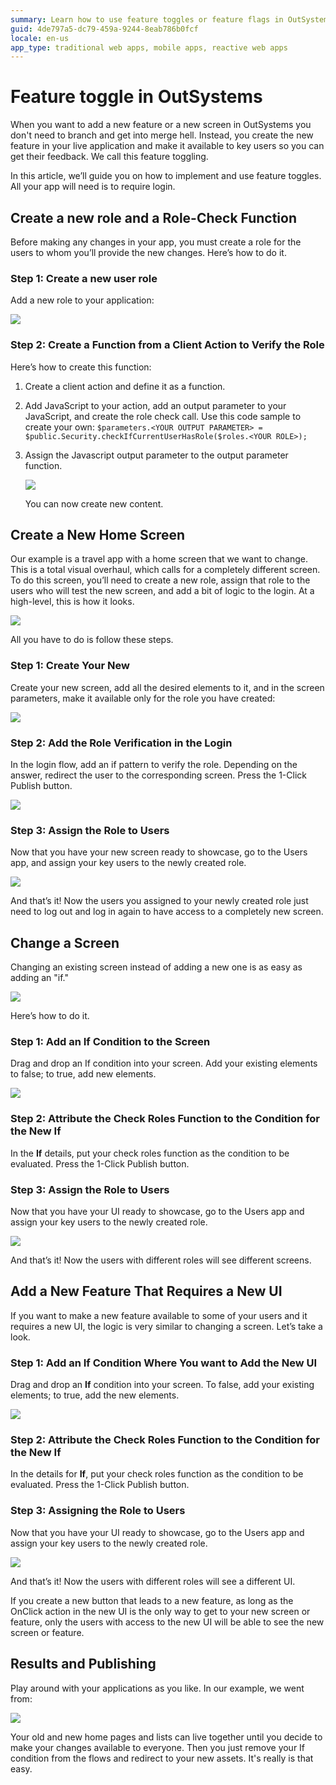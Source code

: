 ```yaml
---
summary: Learn how to use feature toggles or feature flags in OutSystems.
guid: 4de797a5-dc79-459a-9244-8eab786b0fcf
locale: en-us
app_type: traditional web apps, mobile apps, reactive web apps
---
```


# Feature toggle in OutSystems

When you want to add a new feature or a new screen in OutSystems you don't need to branch and get into merge hell. Instead, you create the new feature in your live application and make it available to key users so you can get their feedback. We call this feature toggling.

In this article, we’ll guide you on how to implement and use feature toggles. All your app will need is to require login.

## Create a new role and a Role-Check Function

Before making any changes in your app, you must create a role for the users to whom you’ll provide the new changes. Here’s how to do it.

### Step 1:  Create a new user role

Add a new role to your application:

![](images/fun-with-feature-flags-live-mobile-apps_01.png)

### Step 2: Create a Function from a Client Action to Verify the Role

Here’s how to create this function:

1. Create a client action and define it as a function.
1. Add JavaScript to your action, add an output parameter to your JavaScript, and create the role check call. Use this code sample to create your own:
    ```$parameters.<YOUR OUTPUT PARAMETER> = $public.Security.checkIfCurrentUserHasRole($roles.<YOUR ROLE>);```
1. Assign the Javascript output parameter to the output parameter function.

    ![](images/fun-with-feature-flags-live-mobile-apps_02_new.png)

    You can now create new content.

## Create a New Home Screen

Our example is a travel app with a home screen that we want to change. This is a total visual overhaul, which calls for a completely different screen. To do this screen, you’ll need to create a new role, assign that role to the users who will test the new screen, and add a bit of logic to the login. At a high-level, this is how it looks.

![](images/fun-with-feature-flags-live-mobile-apps_03.png)

All you have to do is follow these steps.

### Step 1:  Create Your New 

Create your new screen, add all the desired elements to it, and in the screen parameters, make it available only for the role you have created:

![](images/fun-with-feature-flags-live-mobile-apps_04.png)


### Step 2: Add the Role Verification in the Login

In the login flow, add an if pattern to verify the role. Depending on the answer, redirect the user to the corresponding screen. Press the 1-Click Publish button.

![](images/fun-with-feature-flags-live-mobile-apps_05_new.png)


### Step 3: Assign the Role to Users

Now that you have your new screen ready to showcase, go to the Users app, and assign your key users to the newly created role.

![](images/fun-with-feature-flags-live-mobile-apps_06.png)

And that’s it! Now the users you assigned to your newly created role just need to log out and log in again to have access to a completely new screen.


## Change a Screen


Changing an existing screen instead of adding a new one is as easy as adding an "if."

![](images/fun-with-feature-flags-live-mobile-apps_07.png)

Here’s how to do it.

### Step 1: Add an If Condition to the Screen

Drag and drop an If condition into your screen. Add your existing elements to false; to true, add new elements.

![](images/fun-with-feature-flags-live-mobile-apps_08_new.png)

### Step 2: Attribute the Check Roles Function to the Condition for the New If

In the **If** details, put your check roles function as the condition to be evaluated. Press the 1-Click Publish button.

### Step 3: Assign the Role to Users

Now that you have your UI ready to showcase, go to the Users app and assign your key users to the newly created role.

![](images/fun-with-feature-flags-live-mobile-apps_06.png)

And that’s it! Now the users with different roles will see different screens.

## Add a New Feature That Requires a New UI

If you want to make a new feature available to some of your users and it requires a new UI, the logic is very similar to changing a screen. Let’s take a look.


### Step 1: Add an If Condition Where You want to Add the New UI

Drag and drop an **If** condition into your screen. To false, add your existing elements; to true, add the new elements.

![](images/fun-with-feature-flags-live-mobile-apps_09_new.png)

### Step 2: Attribute the Check Roles Function to the Condition for the New If

In the details for **If**, put your check roles function as the condition to be evaluated. Press the 1-Click Publish button.

### Step 3: Assigning the Role to Users

Now that you have your UI ready to showcase, go to the Users app and assign your key users to the newly created role.

![](images/fun-with-feature-flags-live-mobile-apps_06.png)


And that’s it! Now the users with different roles will see a different UI.

<div class="info" markdown="1">

If you create a new button that leads to a new feature, as long as the OnClick action in the new UI is the only way to get to your new screen or feature, only the users with access to the new UI will be able to see the new screen or feature.

</div>

## Results and Publishing

Play around with your applications as you like. In our example, we went from:

![](images/fun-with-feature-flags-live-mobile-apps_10_new.png)

Your old and new home pages and lists can live together until you decide to make your changes available to everyone. Then you just remove your If condition from the flows and redirect to your new assets. It's really is that easy.
